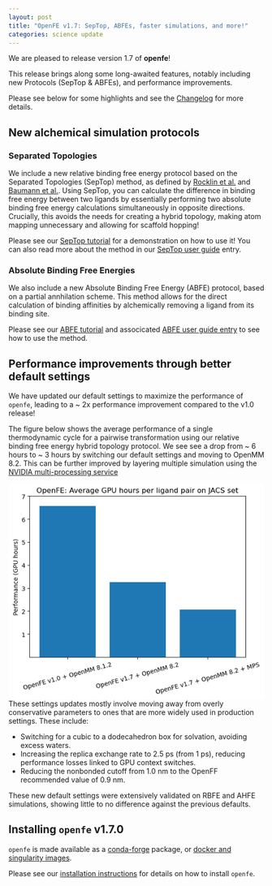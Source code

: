 ```yaml
---
layout: post
title: "OpenFE v1.7: SepTop, ABFEs, faster simulations, and more!"
categories: science update
---
```


We are pleased to release version 1.7 of **openfe**!

This release brings along some long-awaited features, notably including new Protocols (SepTop & ABFEs), and performance improvements.

Please see below for some highlights and see the [Changelog][] for more details.

## New alchemical simulation protocols

### Separated Topologies

We include a new relative binding free energy protocol based on the Separated Topologies (SepTop) method, as defined by [Rocklin et al.][] and [Baumann et al.][]. Using SepTop, you can calculate the difference in binding free energy between two ligands by essentially performing two absolute binding free energy calculations simultaneously in opposite directions. Crucially, this avoids the needs for creating a hybrid topology, making atom mapping unnecessary and allowing for scaffold hopping!

Please see our [SepTop tutorial][] for a demonstration on how to use it! You can also read more about the method in our [SepTop user guide][] entry.

### Absolute Binding Free Energies

We also include a new Absolute Binding Free Energy (ABFE) protocol, based on a partial annhilation scheme. This method allows for the direct calculation of binding affinities by alchemically removing a ligand from its binding site.

Please see our [ABFE tutorial][] and associcated [ABFE user guide entry][] to see how to use the method.

## Performance improvements through better default settings

We have updated our default settings to maximize the performance of `openfe`, leading to a ~ 2x performance improvement compared to the v1.0 release!

The figure below shows the average performance of a single thermodynamic cycle for a pairwise transformation using our relative binding free energy hybrid topology protocol. We see see a drop from ~ 6 hours to ~ 3 hours by switching our default settings and moving to OpenMM 8.2. This can be further improved by layering multiple simulation using the [NVIDIA multi-processing service][]

<img src="/assets/images/per_benchmark_presentation.png" alt="average cost of a ligand pair alchemical cycle over the JACS set." style="float:left; " />

These settings updates mostly involve moving away from overly conservative parameters to ones that are more widely used in production settings. These include:
  * Switching for a cubic to a dodecahedron box for solvation, avoiding excess waters.
  * Increasing the replica exchange rate to 2.5 ps (from 1 ps), reducing performance losses linked to GPU context switches.
  * Reducing the nonbonded cutoff from 1.0 nm to the OpenFF recommended value of 0.9 nm.

These new default settings were extensively validated on RBFE and AHFE simulations, showing little to no difference against the previous defaults.

## Installing `openfe` v1.7.0

`openfe` is made available as a [conda-forge][] package, or [docker and singularity images][].

Please see our [installation instructions][] for details on how to install `openfe`.

[Rocklin et al.]: https://doi.org/10.1063/1.4792251
[Baumann et al.]: https://doi.org/10.1021/acs.jctc.3c00282
[SepTop tutorial]: https://docs.openfree.energy/en/latest/tutorials/septop_tutorial.html
[SepTop user guide]: https://docs.openfree.energy/en/latest/guide/protocols/septop.html
[ABFE tutorial]: https://docs.openfree.energy/en/latest/tutorials/abfe_tutorial.html
[ABFE user guide entry]: https://docs.openfree.energy/en/latest/guide/protocols/absolutebinding.html
[Changelog]: https://docs.openfree.energy/en/latest/CHANGELOG.html
[NVIDIA multi-processing service]: https://developer.nvidia.com/blog/maximizing-openmm-molecular-dynamics-throughput-with-nvidia-multi-process-service/
[docker and singularity images]: ghcr.io/openfreeenergy/openfe
[conda-forge]: https://anaconda.org/conda-forge/openfe
[installation instructions]: https://docs.openfree.energy/en/latest/installation.html